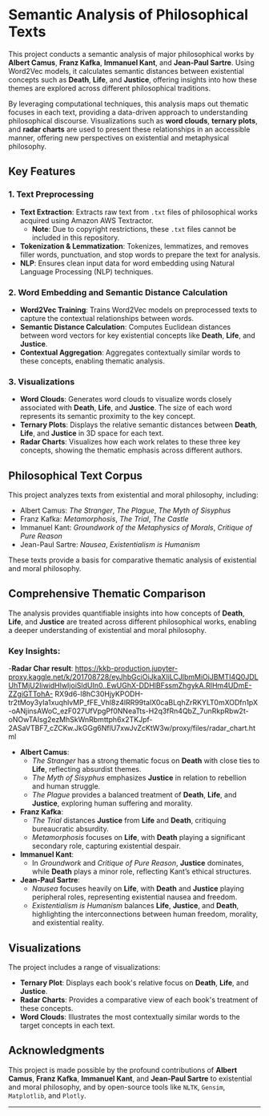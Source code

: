 # Semantic Analysis of Philosophical Texts

This project conducts a semantic analysis of major philosophical works by **Albert Camus**, **Franz Kafka**, **Immanuel Kant**, and **Jean-Paul Sartre**. Using Word2Vec models, it calculates semantic distances between existential concepts such as **Death**, **Life**, and **Justice**, offering insights into how these themes are explored across different philosophical traditions.

By leveraging computational techniques, this analysis maps out thematic focuses in each text, providing a data-driven approach to understanding philosophical discourse. Visualizations such as **word clouds**, **ternary plots**, and **radar charts** are used to present these relationships in an accessible manner, offering new perspectives on existential and metaphysical philosophy.

## Key Features

### 1. Text Preprocessing
- **Text Extraction**: Extracts raw text from `.txt` files of philosophical works acquired using Amazon AWS Textractor.
  - **Note**: Due to copyright restrictions, these `.txt` files cannot be included in this repository.
- **Tokenization & Lemmatization**: Tokenizes, lemmatizes, and removes filler words, punctuation, and stop words to prepare the text for analysis.
- **NLP**: Ensures clean input data for word embedding using Natural Language Processing (NLP) techniques.

### 2. Word Embedding and Semantic Distance Calculation
- **Word2Vec Training**: Trains Word2Vec models on preprocessed texts to capture the contextual relationships between words.
- **Semantic Distance Calculation**: Computes Euclidean distances between word vectors for key existential concepts like **Death**, **Life**, and **Justice**.
- **Contextual Aggregation**: Aggregates contextually similar words to these concepts, enabling thematic analysis.

### 3. Visualizations
- **Word Clouds**: Generates word clouds to visualize words closely associated with **Death**, **Life**, and **Justice**. The size of each word represents its semantic proximity to the key concept.
- **Ternary Plots**: Displays the relative semantic distances between **Death**, **Life**, and **Justice** in 3D space for each text.
- **Radar Charts**: Visualizes how each work relates to these three key concepts, showing the thematic emphasis across different authors.

## Philosophical Text Corpus

This project analyzes texts from existential and moral philosophy, including:

- Albert Camus: *The Stranger*, *The Plague*, *The Myth of Sisyphus*
- Franz Kafka: *Metamorphosis*, *The Trial*, *The Castle*
- Immanuel Kant: *Groundwork of the Metaphysics of Morals*, *Critique of Pure Reason*
- Jean-Paul Sartre: *Nausea*, *Existentialism is Humanism*

These texts provide a basis for comparative thematic analysis of existential and moral philosophy.

## Comprehensive Thematic Comparison

The analysis provides quantifiable insights into how concepts of **Death**, **Life**, and **Justice** are treated across different philosophical works, enabling a deeper understanding of existential and moral philosophy.

### Key Insights:

-**Radar Char result**:
https://kkb-production.jupyter-proxy.kaggle.net/k/201708728/eyJhbGciOiJkaXIiLCJlbmMiOiJBMTI4Q0JDLUhTMjU2IiwidHlwIjoiSldUIn0..EwUGhX-DDHlBFssmZhgykA.RIHm4UDmE-ZZgiGTTohA-   RX9d6-l8hC30HjyKPODH-tr2tMoy3yIa1xuqhlvMP_fFE_Vhl8z4lRR99talX0caBLqhZrRKYLT0mXODfn1pX-oANjinsAWoC_ezF027UfVpgPf0NNeaTts-H2q3fRn4QbZ_7unRkpRbw2t-                    oNOwTAIsg2ezMhSkWnRbmttph6x2TKJpf-2ASaVTBF7_cZCKw.JkGGg6NflU7xwJvZcKtW3w/proxy/files/radar_chart.html




- **Albert Camus**: 
  - *The Stranger* has a strong thematic focus on **Death** with close ties to **Life**, reflecting absurdist themes.
  - *The Myth of Sisyphus* emphasizes **Justice** in relation to rebellion and human struggle.
  - *The Plague* provides a balanced treatment of **Death**, **Life**, and **Justice**, exploring human suffering and morality.
- **Franz Kafka**: 
  - *The Trial* distances **Justice** from **Life** and **Death**, critiquing bureaucratic absurdity.
  - *Metamorphosis* focuses on **Life**, with **Death** playing a significant secondary role, capturing existential despair.
- **Immanuel Kant**: 
  - In *Groundwork* and *Critique of Pure Reason*, **Justice** dominates, while **Death** plays a minor role, reflecting Kant’s ethical structures.
- **Jean-Paul Sartre**: 
  - *Nausea* focuses heavily on **Life**, with **Death** and **Justice** playing peripheral roles, representing existential nausea and freedom.
  - *Existentialism is Humanism* balances **Life**, **Justice**, and **Death**, highlighting the interconnections between human freedom, morality, and existential reality.

## Visualizations

The project includes a range of visualizations:

- **Ternary Plot**: Displays each book's relative focus on **Death**, **Life**, and **Justice**.
- **Radar Charts**: Provides a comparative view of each book's treatment of these concepts.
- **Word Clouds**: Illustrates the most contextually similar words to the target concepts in each text.

## Acknowledgments

This project is made possible by the profound contributions of **Albert Camus**, **Franz Kafka**, **Immanuel Kant**, and **Jean-Paul Sartre** to existential and moral philosophy, and by open-source tools like `NLTK`, `Gensim`, `Matplotlib`, and `Plotly`.

---
